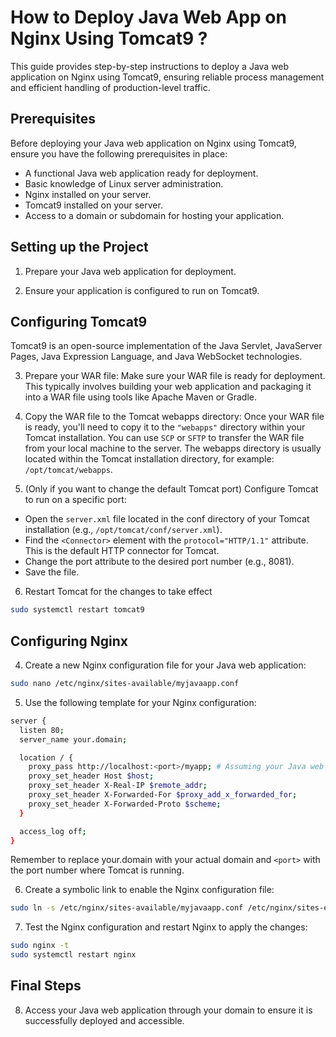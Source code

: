 # How to Deploy Java Web App on Nginx Using Tomcat9 ?

This guide provides step-by-step instructions to deploy a Java web application on Nginx using Tomcat9, ensuring reliable process management and efficient handling of production-level traffic.

## Prerequisites

Before deploying your Java web application on Nginx using Tomcat9, ensure you have the following prerequisites in place:

- A functional Java web application ready for deployment.
- Basic knowledge of Linux server administration.
- Nginx installed on your server.
- Tomcat9 installed on your server.
- Access to a domain or subdomain for hosting your application.

## Setting up the Project

1. Prepare your Java web application for deployment.

2. Ensure your application is configured to run on Tomcat9.

## Configuring Tomcat9

Tomcat9 is an open-source implementation of the Java Servlet, JavaServer Pages, Java Expression Language, and Java WebSocket technologies.

3. Prepare your WAR file: Make sure your WAR file is ready for deployment. This typically involves building your web application and packaging it into a WAR file using tools like Apache Maven or Gradle.

4. Copy the WAR file to the Tomcat webapps directory: Once your WAR file is ready, you'll need to copy it to the `"webapps"` directory within your Tomcat installation. You can use `SCP` or `SFTP` to transfer the WAR file from your local machine to the server. The webapps directory is usually located within the Tomcat installation directory, for example: `/opt/tomcat/webapps`.

5. (Only if you want to change the default Tomcat port) Configure Tomcat to run on a specific port:
  - Open the `server.xml` file located in the conf directory of your Tomcat installation (e.g., `/opt/tomcat/conf/server.xml`).
  - Find the `<Connector>` element with the `protocol="HTTP/1.1"` attribute. This is the default HTTP connector for Tomcat.
  - Change the port attribute to the desired port number (e.g., 8081).
  - Save the file.

6. Restart Tomcat for the changes to take effect

```sh
sudo systemctl restart tomcat9
```

## Configuring Nginx

4. Create a new Nginx configuration file for your Java web application:

```sh
sudo nano /etc/nginx/sites-available/myjavaapp.conf
```

5. Use the following template for your Nginx configuration:

```sh
server {
  listen 80;
  server_name your.domain;

  location / {
    proxy_pass http://localhost:<port>/myapp; # Assuming your Java web app is deployed under the context path /myapp
    proxy_set_header Host $host;
    proxy_set_header X-Real-IP $remote_addr;
    proxy_set_header X-Forwarded-For $proxy_add_x_forwarded_for;
    proxy_set_header X-Forwarded-Proto $scheme;
  }

  access_log off;
}

```
Remember to replace your.domain with your actual domain and `<port>` with the port number where Tomcat is running.

6. Create a symbolic link to enable the Nginx configuration file:

```sh
sudo ln -s /etc/nginx/sites-available/myjavaapp.conf /etc/nginx/sites-enabled/
```

7. Test the Nginx configuration and restart Nginx to apply the changes:

```sh
sudo nginx -t
sudo systemctl restart nginx
```

## Final Steps

8. Access your Java web application through your domain to ensure it is successfully deployed and accessible.